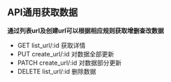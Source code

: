 ## API通用获取数据
**通过列表url及创建url可以根据相应规则获取增删查改数据**
+ GET list_url/:id 获取详情
+ PUT create_url/:id 对数据全部更新
+ PATCH create_url/:id 对数据部分更新
+ DELETE list_url/:id 删除数据
